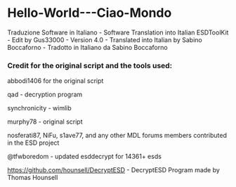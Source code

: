 # Hello-World---Ciao-Mondo
Traduzione Software in Italiano - Software Translation into Italian
ESDToolKit - Edit by Gus33000 - Version 4.0 - Translated into Italian by Sabino Boccaforno - Tradotto in Italiano da Sabino Boccaforno

### Credit for the original script and the tools used:

abbodi1406 for the original script

qad - decryption program

synchronicity - wimlib

murphy78 - original script

nosferati87, NiFu, s1ave77, and any other MDL forums members contributed in the ESD project

@tfwboredom - updated esddecrypt for 14361+ esds

https://github.com/hounsell/DecryptESD - DecryptESD Program made by Thomas Hounsell
